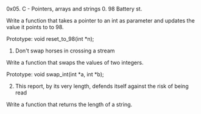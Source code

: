 0x05. C - Pointers, arrays and strings
0. 98 Battery st.

Write a function that takes a pointer to an int as parameter and updates the value it points to to 98.

Prototype: void reset_to_98(int *n);

1. Don't swap horses in crossing a stream

Write a function that swaps the values of two integers.

Prototype: void swap_int(int *a, int *b);

2. This report, by its very length, defends itself against the risk of being read

Write a function that returns the length of a string.
